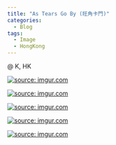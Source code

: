 ```yaml
---
title: "As Tears Go By (旺角卡門)"
categories:
  - Blog
tags:
  - Image
  - HongKong
---
```


@ K, HK

<a href="https://imgur.com/TJwwuJc"><img src="https://i.imgur.com/TJwwuJc.jpg" title="source: imgur.com" /></a>

<a href="https://imgur.com/m5Iv6Oj"><img src="https://i.imgur.com/m5Iv6Oj.jpg" title="source: imgur.com" /></a>

<a href="https://imgur.com/5otq3RR"><img src="https://i.imgur.com/5otq3RR.jpg" title="source: imgur.com" /></a>

<a href="https://imgur.com/r4UmiMt"><img src="https://i.imgur.com/r4UmiMt.jpg" title="source: imgur.com" /></a>

<a href="https://imgur.com/awO69np"><img src="https://i.imgur.com/awO69np.jpg" title="source: imgur.com" /></a>

<script src="https://utteranc.es/client.js"
        repo="serendipityinlife/serendipityinlife.github.io"
        issue-term="pathname"
        theme="github-light"
        crossorigin="anonymous"
        async>
</script>
